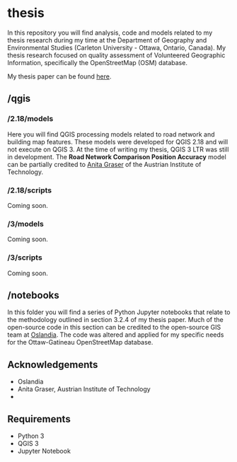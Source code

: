# thesis

In this repository you will find analysis, code and models related to my thesis research during my time at the Department of Geography and Environmental Studies (Carleton University - Ottawa, Ontario, Canada). My thesis research focused on quality assessment of Volunteered Geographic Information, specifically the OpenStreetMap (OSM) database.

My thesis paper can be found [here](https://curve.carleton.ca/fb66a114-871d-4cac-bfb1-092a65a28ccc).

## /qgis

### /2.18/models

Here you will find QGIS processing models related to road network and building map features. These models were developed for QGIS 2.18 and will not execute on QGIS 3. At the time of writing my thesis, QGIS 3 LTR was still in development. The **Road Network Comparison Position Accuracy** model can be partially credited to [Anita Graser](https://anitagraser.com/) of the Austrian Institute of Technology.

### /2.18/scripts

Coming soon.

### /3/models

Coming soon.

### /3/scripts

Coming soon.

## /notebooks

In this folder you will find a series of Python Jupyter notebooks that relate to the methodology outlined in section 3.2.4 of my thesis paper. Much of the open-source code in this section can be credited to the open-source GIS team at [Oslandia](https://github.com/Oslandia/osm-data-classification). The code was altered and applied for my specific needs for the Ottaw-Gatineau OpenStreetMap database.

## Acknowledgements
* Oslandia
* Anita Graser, Austrian Institute of Technology
*


## Requirements

* Python 3
* QGIS 3
* Jupyter Notebook
